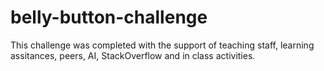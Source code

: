 # belly-button-challenge
This challenge was completed with the support of teaching staff, learning assitances, peers, AI, StackOverflow and in class activities. 